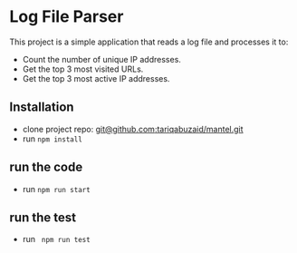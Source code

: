 # Log File Parser

This project is a simple application that reads a log file and processes it to:

-   Count the number of unique IP addresses.
-   Get the top 3 most visited URLs.
-   Get the top 3 most active IP addresses.

## Installation

-   clone project repo: [git@github.com:tariqabuzaid/mantel.git](git@github.com:tariqabuzaid/mantel.git)
-   run `npm install`

## run the code

-   run `npm run start`

## run the test

-   run ` npm run test`
